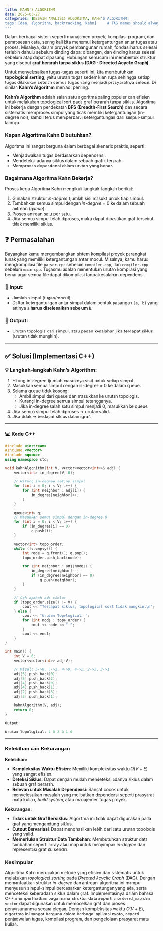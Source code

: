 ```yaml
---
title: KAHN'S ALGORITHM
date: 2025-05-27
categories: [DESAIN ANALISIS ALGORITMA, KAHN'S ALGORITHM]
tags: [daa, algorithm, backtracking, kahn]     # TAG names should always be lowercase
---
```


Dalam berbagai sistem seperti manajemen proyek, kompilasi program, dan pemrosesan data, sering kali kita menemui ketergantungan antar tugas atau proses. Misalnya, dalam proyek pembangunan rumah, fondasi harus selesai terlebih dahulu sebelum dinding dapat dibangun, dan dinding harus selesai sebelum atap dapat dipasang. Hubungan semacam ini membentuk struktur yang disebut **graf berarah tanpa siklus (DAG - Directed Acyclic Graph)**.

Untuk menyelesaikan tugas-tugas seperti ini, kita membutuhkan **topological sorting**, yaitu urutan tugas sedemikian rupa sehingga setiap tugas dilakukan setelah semua tugas yang menjadi prasyaratnya selesai. Di sinilah **Kahn’s Algorithm** menjadi penting.

**Kahn’s Algorithm** adalah salah satu algoritma paling populer dan efisien untuk melakukan topological sort pada graf berarah tanpa siklus. Algoritma ini bekerja dengan pendekatan **BFS (Breadth-First Search)** dan secara sistematis memproses simpul yang tidak memiliki ketergantungan (in-degree nol), sambil terus memperbarui ketergantungan dari simpul-simpul lainnya.


### Kapan Algoritma Kahn Dibutuhkan?

Algoritma ini sangat berguna dalam berbagai skenario praktis, seperti:
* Menjadwalkan tugas berdasarkan dependensi.
* Mendeteksi adanya siklus dalam sebuah grafik terarah.
* Memproses dependensi dalam urutan yang benar.

### Bagaimana Algoritma Kahn Bekerja?

Proses kerja Algoritma Kahn mengikuti langkah-langkah berikut:
1.  Gunakan struktur *in-degree* (jumlah sisi masuk) untuk tiap simpul.
2.  Tambahkan semua simpul dengan *in-degree* = 0 ke dalam sebuah antrean (*queue*).
3.  Proses antrean satu per satu.
4.  Jika semua simpul telah diproses, maka dapat dipastikan graf tersebut tidak memiliki siklus.

## ❓ Permasalahan

Bayangkan kamu mengembangkan sistem kompilasi proyek perangkat lunak yang memiliki ketergantungan antar modul. Misalnya, kamu harus mengkompilasi file `parser.cpp` sebelum `compiler.cpp`, dan `compiler.cpp` sebelum `main.cpp`. Tugasmu adalah menentukan urutan kompilasi yang benar agar semua file dapat dikompilasi tanpa kesalahan dependensi.

### 🎯 Input:
- Jumlah simpul (tugas/modul).
- Daftar ketergantungan antar simpul dalam bentuk pasangan `(a, b)` yang artinya **`a` harus diselesaikan sebelum `b`**.

### 🎯 Output:
- Urutan topologis dari simpul, atau pesan kesalahan jika terdapat siklus (urutan tidak mungkin).

---

## ✅ Solusi (Implementasi C++)

### 💡 Langkah-langkah Kahn’s Algorithm:

1. Hitung in-degree (jumlah masuknya sisi) untuk setiap simpul.
2. Masukkan semua simpul dengan in-degree = 0 ke dalam queue.
3. Selama queue tidak kosong:
   - Ambil simpul dari queue dan masukkan ke urutan topologis.
   - Kurangi in-degree semua simpul tetangganya.
   - Jika in-degree salah satu simpul menjadi 0, masukkan ke queue.
4. Jika semua simpul telah diproses → urutan valid.
5. Jika tidak → terdapat siklus dalam graf.

---

### 💻 Kode C++

```cpp
#include <iostream>
#include <vector>
#include <queue>
using namespace std;

void kahnAlgorithm(int V, vector<vector<int>>& adj) {
    vector<int> in_degree(V, 0);

    // Hitung in-degree setiap simpul
    for (int i = 0; i < V; i++) {
        for (int neighbor : adj[i]) {
            in_degree[neighbor]++;
        }
    }

    queue<int> q;
    // Masukkan semua simpul dengan in-degree 0
    for (int i = 0; i < V; i++) {
        if (in_degree[i] == 0)
            q.push(i);
    }

    vector<int> topo_order;
    while (!q.empty()) {
        int node = q.front(); q.pop();
        topo_order.push_back(node);

        for (int neighbor : adj[node]) {
            in_degree[neighbor]--;
            if (in_degree[neighbor] == 0)
                q.push(neighbor);
        }
    }

    // Cek apakah ada siklus
    if (topo_order.size() != V) {
        cout << "Terdapat siklus, topological sort tidak mungkin.\n";
    } else {
        cout << "Urutan Topological: ";
        for (int node : topo_order) {
            cout << node << " ";
        }
        cout << endl;
    }
}

int main() {
    int V = 6;
    vector<vector<int>> adj(V);

    // Misal: 5->0, 5->2, 4->0, 4->1, 2->3, 3->1
    adj[5].push_back(0);
    adj[5].push_back(2);
    adj[4].push_back(0);
    adj[4].push_back(1);
    adj[2].push_back(3);
    adj[3].push_back(1);

    kahnAlgorithm(V, adj);
    return 0;
}

Output:

Urutan Topological: 4 5 2 3 1 0 
```
-----

### Kelebihan dan Kekurangan

**Kelebihan:**
* **Kompleksitas Waktu Efisien**: Memiliki kompleksitas waktu $O(V+E)$ yang sangat efisien.
* **Deteksi Siklus**: Dapat dengan mudah mendeteksi adanya siklus dalam sebuah graf berarah.
* **Relevan untuk Masalah Dependensi**: Sangat cocok untuk menyelesaikan masalah yang melibatkan dependensi seperti prasyarat mata kuliah, *build system*, atau manajemen tugas proyek.

**Kekurangan:**
* **Tidak untuk Graf Bersiklus**: Algoritma ini tidak dapat digunakan pada graf yang mengandung siklus.
* **Output Bervariasi**: Dapat menghasilkan lebih dari satu urutan topologis yang valid.
* **Memerlukan Struktur Data Tambahan**: Membutuhkan struktur data tambahan seperti array atau map untuk menyimpan *in-degree* dan representasi graf itu sendiri.

### Kesimpulan

Algoritma Kahn merupakan metode yang efisien dan sistematis untuk melakukan *topological sorting* pada *Directed Acyclic Graph* (DAG). Dengan memanfaatkan struktur *in-degree* dan antrean, algoritma ini mampu menyusun simpul-simpul berdasarkan ketergantungan yang ada, serta mendeteksi keberadaan siklus dalam graf. Implementasinya dalam bahasa C++ memperlihatkan bagaimana struktur data seperti `unordered_map` dan `vector` dapat digunakan untuk memodelkan graf dan proses penyusunannya secara elegan. Dengan kompleksitas waktu $O(V+E)$, algoritma ini sangat berguna dalam berbagai aplikasi nyata, seperti penjadwalan tugas, kompilasi program, dan pengelolaan prasyarat mata kuliah.